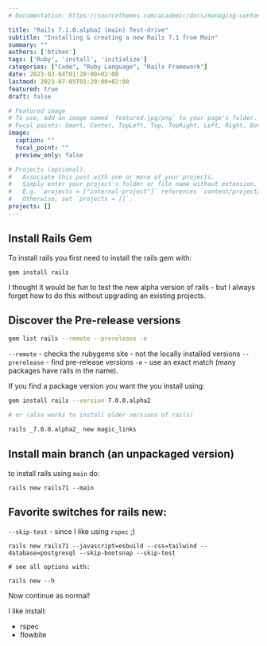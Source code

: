 ```yaml
---
# Documentation: https://sourcethemes.com/academic/docs/managing-content/

title: "Rails 7.1.0.alpha2 (main) Test-drive"
subtitle: "Installing & creating a new Rails 7.1 from Main"
summary: ""
authors: ['btihen']
tags: ['Ruby', 'install', 'initialize']
categories: ["Code", "Ruby Language", "Rails Framework"]
date: 2023-03-04T01:20:00+02:00
lastmod: 2023-07-05T01:20:00+02:00
featured: true
draft: false

# Featured image
# To use, add an image named `featured.jpg/png` to your page's folder.
# Focal points: Smart, Center, TopLeft, Top, TopRight, Left, Right, BottomLeft, Bottom, BottomRight.
image:
  caption: ""
  focal_point: ""
  preview_only: false

# Projects (optional).
#   Associate this post with one or more of your projects.
#   Simply enter your project's folder or file name without extension.
#   E.g. `projects = ["internal-project"]` references `content/project/deep-learning/index.md`.
#   Otherwise, set `projects = []`.
projects: []
---
```


## Install Rails Gem

To install rails you first need to install the rails gem with:
```
gem install rails
```

I thought it would be fun to test the new alpha version of rails - but I always forget how to do this without upgrading an existing projects.

## Discover the Pre-release versions

```bash
gem list rails --remote --prerelease -e
```

`--remote` - checks the rubygems site - not the locally installed versions
`--prerelease` - find pre-release versions
`-e` - use an exact match (many packages have rails in the name).


If you find a package version you want the you install using:

```bash
gem install rails --version 7.0.0.alpha2

# or (also works to install older versions of rails)

rails _7.0.0.alpha2_ new magic_links
```

## Install main branch (an unpackaged version)

to install rails using `main` do:
```
rails new rails71 --main
```

## Favorite switches for rails new:

`--skip-test` - since I like using `rspec` ;)

```
rails new rails71 --javascript=esbuild --css=tailwind --database=postgresql --skip-bootsnap --skip-test

# see all options with:

rails new --h
```

Now continue as normal!

I like install:

* rspec
* flowbite
